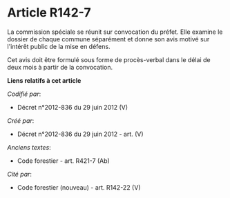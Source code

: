 # Article R142-7

La commission spéciale se réunit sur convocation du préfet. Elle examine le dossier de chaque commune séparément et donne son
avis motivé sur l'intérêt public de la mise en défens.

Cet avis doit être formulé sous forme de procès-verbal dans le délai de deux mois à partir de la convocation.

**Liens relatifs à cet article**

_Codifié par_:

  - Décret n°2012-836 du 29 juin 2012 (V)

_Créé par_:

  - Décret n°2012-836 du 29 juin 2012 - art. (V)

_Anciens textes_:

  - Code forestier - art. R421-7 (Ab)

_Cité par_:

  - Code forestier (nouveau) - art. R142-22 (V)
